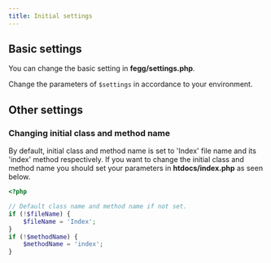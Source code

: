 ```yaml
---
title: Initial settings
---
```


## Basic settings

You can change the basic setting in **fegg/settings.php**.

Change the parameters of `$settings` in accordance to your environment.


## Other settings

### Changing initial class and method name

By default, initial class and method name is set to 'Index' file name and its 'index' method respectively. If you want to change the initial class and method name you should set your parameters in **htdocs/index.php** as seen below.

```php title="htdocs/index.php"
<?php

// Default class name and method name if not set.
if (!$fileName) {
    $fileName = 'Index';
}
if (!$methodName) {
    $methodName = 'index';
}
```